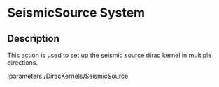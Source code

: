 # SeismicSource System

## Description
This action is used to set up the seismic source dirac kernel in multiple directions.

!parameters /DiracKernels/SeismicSource

